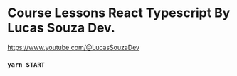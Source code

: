 # Course Lessons React Typescript By Lucas Souza Dev.

https://www.youtube.com/@LucasSouzaDev

### `yarn START`